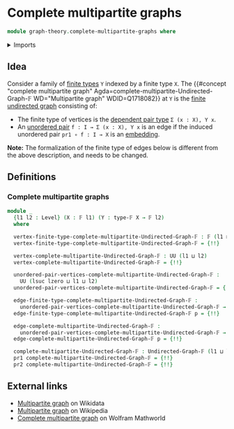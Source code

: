 # Complete multipartite graphs

```agda
module graph-theory.complete-multipartite-graphs where
```

<details><summary>Imports</summary>

```agda
open import foundation.universe-levels
open import foundation.unordered-pairs

open import graph-theory.finite-graphs

open import univalent-combinatorics.2-element-types
open import univalent-combinatorics.dependent-function-types
open import univalent-combinatorics.dependent-pair-types
open import univalent-combinatorics.equality-finite-types
open import univalent-combinatorics.finite-types
open import univalent-combinatorics.function-types
```

</details>

## Idea

Consider a family of [finite types](univalent-combinatorics.finite-types.md) `Y`
indexed by a finite type `X`. The
{{#concept "complete multipartite graph" Agda=complete-multipartite-Undirected-Graph-𝔽 WD="Multipartite graph" WDID=Q1718082}}
at `Y` is the [finite undirected graph](graph-theory.finite-graphs.md)
consisting of:

- The finite type of vertices is the
  [dependent pair type](univalent-combinatorics.dependent-pair-types.md)
  `Σ (x : X), Y x`.
- An [unordered pair](foundation.unordered-pairs.md) `f : I → Σ (x : X), Y x` is
  an edge if the induced unordered pair `pr1 ∘ f : I → X` is an
  [embedding](foundation-core.embeddings.md).

**Note:** The formalization of the finite type of edges below is different from
the above description, and needs to be changed.

## Definitions

### Complete multipartite graphs

```agda
module _
  {l1 l2 : Level} (X : 𝔽 l1) (Y : type-𝔽 X → 𝔽 l2)
  where

  vertex-finite-type-complete-multipartite-Undirected-Graph-𝔽 : 𝔽 (l1 ⊔ l2)
  vertex-finite-type-complete-multipartite-Undirected-Graph-𝔽 = {!!}

  vertex-complete-multipartite-Undirected-Graph-𝔽 : UU (l1 ⊔ l2)
  vertex-complete-multipartite-Undirected-Graph-𝔽 = {!!}

  unordered-pair-vertices-complete-multipartite-Undirected-Graph-𝔽 :
    UU (lsuc lzero ⊔ l1 ⊔ l2)
  unordered-pair-vertices-complete-multipartite-Undirected-Graph-𝔽 = {!!}

  edge-finite-type-complete-multipartite-Undirected-Graph-𝔽 :
    unordered-pair-vertices-complete-multipartite-Undirected-Graph-𝔽 → 𝔽 l1
  edge-finite-type-complete-multipartite-Undirected-Graph-𝔽 p = {!!}

  edge-complete-multipartite-Undirected-Graph-𝔽 :
    unordered-pair-vertices-complete-multipartite-Undirected-Graph-𝔽 → UU l1
  edge-complete-multipartite-Undirected-Graph-𝔽 p = {!!}

  complete-multipartite-Undirected-Graph-𝔽 : Undirected-Graph-𝔽 (l1 ⊔ l2) l1
  pr1 complete-multipartite-Undirected-Graph-𝔽 = {!!}
  pr2 complete-multipartite-Undirected-Graph-𝔽 = {!!}
```

## External links

- [Multipartite graph](https://www.wikidata.org/entity/Q1718082) on Wikidata
- [Multipartite graph](https://en.wikipedia.org/wiki/Multipartite_graph) on
  Wikipedia
- [Complete multipartite graph](https://mathworld.wolfram.com/CompleteMultipartiteGraph.html)
  on Wolfram Mathworld
